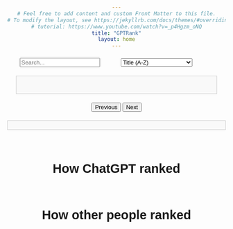 ```yaml
---
# Feel free to add content and custom Front Matter to this file.
# To modify the layout, see https://jekyllrb.com/docs/themes/#overriding-theme-defaults
# tutorial: https://www.youtube.com/watch?v=_p4Hgzm_oNQ
title: "GPTRank"
layout: home
---
```


<head>
    <title>GPTRank</title>
    <style>
        body { 
            text-align: center; 
            font-family: Arial, sans-serif;
        }
        h3{
            text-align: center;
            font-size: 4vw;
            font-family: Arial, sans-serif;
        }
        h4{
            text-align: center;
            font-size: 3vw;
            font-family: Arial, sans-serif;
        }
        #search-sort-container {
            display: flex;
            justify-content: space-between;
            max-width: 800px;
            margin: 20px auto;
        }
        #Search {
            flex: 1;
            margin-right: 10px;
        }
        #Sort {
            flex: 1;
            margin-left: 10px;
            display: flex;
            align-items: center;
        }
        #pagination { 
            display: block; 
            margin: 20px auto; 
            max-width: 800px;
        }
        #questionList { 
            margin: 20px; 
            padding: 20px; 
            border: 1px solid #ccc; 
            background-color: #f9f9f9; 
            text-align: left;
        }
        #detailedAnswer {
            display: none;
            text-align: left; 
            margin: 5px 0;
            padding: 10px;
            border: 1px solid #ccc;
            background-color: #fff;
            cursor: move;
        }
        #rankCanvas {
            display: flex;
            flex-wrap: wrap;
            gap: 20px; /* Space between each histogram */
        }
        .sortable-list {
            margin-top: 20px;
            padding: 10px;
            border: 1px solid #ccc;
            background-color: #f9f9f9;
            list-style: none;
        }
        .sortable-item {
            margin: 5px 0;
            padding: 10px;
            border: 1px solid #000;
            background-color: #fff;
            cursor: move;
        }
        .question-block {
            display: flex;
            flex-direction: column;
            width: 100%;
            box-sizing: border-box;
            border: 1px solid #ccc;
            padding: 10px;
            margin-bottom: 10px;
            cursor: pointer; /* This changes the cursor to a pointer */
        }
        .question-block strong {
            font-size: 1.2em; /* Increase the font size of the question title */
        }
        .question-block p {
            margin: 0; /* Remove default margin */
            padding: 0; /* Remove default padding */
            line-height: 1.2; /* Adjust line height if needed */
        }
        .right-align {
            float: right;
            margin-left: 10px;
        }
        .dragging {
            width: 100%; /* Ensure the cloned item retains the same width */
            height: auto; /* Ensure the cloned item retains the same height */
            opacity: 0.5;
            background-color: #f0f0f0;
            position: absolute;
            pointer-events: none;
            z-index: 1000;
        }
        .list-question {
            padding: 10px;
            word-wrap: break-word;  /* Ensure words wrap within the container */
            overflow-wrap: break-word; /* Ensure compatibility */
        }
        .item-rank {
            margin-bottom: 20px; /* Space below each histogram */
        }
        @media screen and (max-width: 600px) {
            .question-block {
                padding: 5px;
                font-size: 14px;
            }
            .right-align {
                float: none;
                display: block;
                text-align: left;
                margin-left: 0;
            }
        }
        .item-title {
            font-size: 1.5vw;
        }
    </style>
    <meta name="viewport" content="width=device-width, initial-scale=1">
</head>
<body>
    <div id="Main">
        <div id="search-sort-container">
            <div id="Search">
                <input id="searchInput" type="text" placeholder="Search...">
            </div>
            <div id="Sort">
                <select id="sortStrategy">
                    <option value="titleAsc">Title (A-Z)</option>
                    <option value="titleDesc">Title (Z-A)</option>
                    <option value="dateAsc">Date (Oldest first)</option>
                    <option value="dateDesc">Date (Newest first)</option>
                    <option value="popularityAsc">Popularity (Low to High)</option>
                    <option value="popularityDesc">Popularity (High to Low)</option>
                    <option value="difficultyAsc">Difficulty (Low to High)</option>
                    <option value="difficultyDesc">Difficulty (High to Low)</option>
                </select>
            </div>
        </div>
        <div id="questionList">
            <!-- Questions will be dynamically added here -->
        </div>
        <div id="pagination">
            <button id="prevPageBtn">Previous</button>
            <button id="nextPageBtn">Next</button>
        </div>
        <button id="goBack" style="display:none;">Go Back to Questions</button>
        <div id="sortableList" class="sortable-list">
            <!-- Answers will be dynamically added here -->
        </div>
        <button id="submitRanks" style="display:none;">Submit Ranks</button>
        <div id="results">
            <!-- Results will be dynamically added here -->
        </div>
        <canvas id="histogramCanvas"></canvas>
        <div id="results">
            <!-- Results will be dynamically added here -->
        </div>
        <h4 id="detailedAnswerHeader">
            <br>How ChatGPT ranked
        </h4>
        <div id="detailedAnswer">
            <!-- Answers will be dynamically added here -->
        </div>
        <h4 id="rankCanvasHeader">
            <br>How other people ranked
        </h4>
        <div id="rankCanvas" width="400" height="200">
            <!-- additiopnal Ranks will be dynamically added here -->
        </div>
    </div>
    <script src="https://cdn.jsdelivr.net/npm/chart.js"></script>
    <script type="module">
        import { initializeApp } from "https://www.gstatic.com/firebasejs/10.12.3/firebase-app.js";
        import { getAnalytics } from "https://www.gstatic.com/firebasejs/10.12.3/firebase-analytics.js";
        import { getDatabase, ref, query, orderByChild, get} from "https://www.gstatic.com/firebasejs/10.12.3/firebase-database.js";
        import { update } from "https://www.gstatic.com/firebasejs/10.12.3/firebase-database.js";
//
        const firebaseConfig = {
            apiKey: "AIzaSyAxfQjfKYUFyQMw6mxrwyPJLOkSLtzOQj4",
            authDomain: "gptrank-c0711.firebaseapp.com",
            databaseURL: "https://gptrank-c0711-default-rtdb.firebaseio.com",
            projectId: "gptrank-c0711",
            storageBucket: "gptrank-c0711.appspot.com",
            messagingSenderId: "613933098493",
            appId: "1:613933098493:web:42f035bc6b1c9f6cf9e594",
            measurementId: "G-9EQPY9T3WQ"
        };
//
        const app = initializeApp(firebaseConfig);
        const analytics = getAnalytics(app);
        const db = getDatabase();
//
        const questionsPerPage = 10;
        let currentPage = 1;
        let currentSort = 'titleAsc';
        let questionKey;
//
        async function displayQuestions() {
            document.getElementById("histogramCanvas").style.display = "none";
            document.getElementById("rankCanvas").style.display = "none";
            document.getElementById("rankCanvasHeader").style.display = "none";
            document.getElementById("goBack").style.display = 'none';
            document.getElementById("detailedAnswer").style.display = 'none';
            document.getElementById("detailedAnswerHeader").style.display = "none";
        //
            const questionList = document.getElementById("questionList");
            questionList.innerHTML = "";
        //
            const questionsRef = ref(db, "Questions");
            let questionsQuery;
        //
            switch (currentSort) {
                case 'titleAsc':
                    questionsQuery = query(questionsRef, orderByChild('Title'));
                    break;
                case 'titleDesc':
                    questionsQuery = query(questionsRef, orderByChild('Title'));
                    break;
                case 'dateAsc':
                    questionsQuery = query(questionsRef, orderByChild('Date'));
                    break;
                case 'dateDesc':
                    questionsQuery = query(questionsRef, orderByChild('Date'));
                    break;
                case 'popularityAsc':
                    questionsQuery = query(questionsRef, orderByChild('Popularity'));
                    break;
                case 'popularityDesc':
                    questionsQuery = query(questionsRef, orderByChild('Popularity'));
                    break;
                case 'difficultyAsc':
                    questionsQuery = query(questionsRef, orderByChild('AverageScore'));
                    break;
                case 'difficultyDesc':
                    questionsQuery = query(questionsRef, orderByChild('AverageScore'));
                    break;
                default:
                    questionsQuery = questionsRef;
            }
            try {
                const snapshot = await get(questionsQuery);
                if (snapshot.exists()) {
                    let questionsWithKeys = [];
                    snapshot.forEach((childSnapshot) => {
                        questionsWithKeys.push({
                            key: childSnapshot.key,
                            question: childSnapshot.val()
                        });
                    });
        //
                    if (currentSort.endsWith('Desc')) {
                        questionsWithKeys.reverse();
                    }
        //
                    // Filter questions based on search input
                    const searchText = document.getElementById("searchInput").value.trim().toLowerCase();
                    //
                    if (searchText) {
                        questionsWithKeys = questionsWithKeys.filter(question => 
                            question.question.Title.toLowerCase().includes(searchText)
                        );
                    }
        //
                    const totalQuestions = questionsWithKeys.length;
                    let questionCount = 0;
                    questionsWithKeys.forEach((question, index) => {
                        if (questionCount < questionsPerPage * currentPage && questionCount >= questionsPerPage * (currentPage - 1)) {
                            const listItem = document.createElement("div");
                            listItem.className = "list-question";
                            listItem.innerHTML = `
                                <div class="question-block">
                                    <p>
                                        <strong>${question.question.Title}</strong>
                                        <span class="right-align">(Average: ${Math.round(question.question.AverageScore)} Played: ${question.question.Popularity})</span>
                                    </p>
                                </div>
                            `;
                            listItem.addEventListener('click', () => showRankingInteract(question));
                            questionList.appendChild(listItem);
                        }
                        questionCount++;
                    });
        //
                    if (questionCount === 0) {
                        questionList.innerHTML = "<p>No questions found</p>";
                    }
        //
                    updatePagination(totalQuestions);
                } else {
                    questionList.innerHTML = "<p>No questions found</p>";
                }
            } catch (error) {
                console.error("Error fetching questions:", error);
            }
        }
//
        function updatePagination(totalQuestions) {
            const totalPages = Math.ceil(totalQuestions / questionsPerPage);
            const prevPageBtn = document.getElementById('prevPageBtn');
            const nextPageBtn = document.getElementById('nextPageBtn');
//
            prevPageBtn.disabled = currentPage <= 1;
            nextPageBtn.disabled = currentPage >= totalPages;
        }
//
        function navigatePage(direction) {
            if (direction === 'prev' && currentPage > 1) {
                currentPage--;
            } else if (direction === 'next') {
                currentPage++;
            }
            displayQuestions();
        }
//
        document.getElementById('prevPageBtn').addEventListener('click', () => navigatePage('prev'));
        document.getElementById('nextPageBtn').addEventListener('click', () => navigatePage('next'));
//
        document.getElementById('sortStrategy').addEventListener('change', (event) => {
            currentSort = event.target.value;
            displayQuestions();
        });
//
        function filterQuestions(searchText) {
            const questions = document.querySelectorAll(".list-question");
            questions.forEach((question) => {
                const textContent = question.textContent.toLowerCase();
                if (textContent.includes(searchText.toLowerCase())) {
                    question.style.display = "block";
                } else {
                    question.style.display = "none";
                }
            });
            updatePagination(questions.length);
        }
//
        document.getElementById("searchInput").addEventListener('input', function() {
            // Call the function to update the display with filtered questions
            currentPage=1;
            displayQuestions();
        });
// 
        document.getElementById("goBack").addEventListener("click", () => {
            document.getElementById("submitRanks").style.display = 'none';
            document.getElementById("results").style.display = 'none';
            document.getElementById("goBack").style.display = 'none';
            document.getElementById("sortableList").style.display='none';
            document.getElementById("Search").style.display = 'block';
            document.getElementById("Sort").style.display = 'block';
            document.getElementById("questionList").style.display = 'block';
            document.getElementById("pagination").style.display = 'block';
            document.getElementById("histogramCanvas").style.display = "none";
            document.getElementById("rankCanvas").style.display = "none";
            document.getElementById("rankCanvasHeader").style.display = "none";
            document.getElementById("detailedAnswer").style.display = "none";
            document.getElementById("detailedAnswerHeader").style.display = "none";
            displayQuestions();
        });
//
        async function showRankingInteract(question) {
            const sortableList = document.getElementById("sortableList");
            document.getElementById("sortableList").style.display='block';
            questionKey = question.key;
//
            sortableList.innerHTML = ""; // Clear previous answers
            document.getElementById("submitRanks").style.display = "block";
//
            // Populate the sortable list with answers
            Object.keys(question.question.Answer).forEach((answerKey, index) => {
                const listItem = document.createElement("div");
                listItem.className = "sortable-item";
                listItem.draggable = true;
                listItem.dataset.index = index;
                listItem.textContent = answerKey; // Use the key instead of the value
                sortableList.appendChild(listItem);
            });
//
            document.getElementById("Search").style.display = 'none';
            document.getElementById("Sort").style.display = 'none';
            document.getElementById("questionList").style.display = 'none';
            document.getElementById("pagination").style.display = 'none';
            document.getElementById("goBack").style.display = 'block';
//
            // Initialize drag and drop
            initializeDragAndDrop();
        }
        // Submit button click event 
        document.getElementById("submitRanks").addEventListener("click", async () => {
            const score = await submitRanks(questionKey);
            await showResults(questionKey,score);
        });
//
        function initializeDragAndDrop() {
            const sortableItems = document.querySelectorAll(".sortable-item");
            let draggedItem = null;
            let draggingClone = null;
            let rect = null;
//
            sortableItems.forEach(item => {
                item.addEventListener("dragstart", function(e) {
                    draggedItem = this;
                    setTimeout(() => this.style.display = 'none', 0);
                });
//
                item.addEventListener("dragend", function() {
                    this.style.display = 'block';
                        draggedItem = null;
                    setTimeout(() => {
                        this.style.display = 'block';
                    }, 0);
                    this.style.border = "1px solid #000";  // Reset border
                });
//
                item.addEventListener("dragover", function(e) {
                    e.preventDefault();
                });
//
                item.addEventListener("dragenter", function(e) {
                    e.preventDefault();
                    this.style.border = "2px dashed #000";
                });
//
                item.addEventListener("dragleave", function() {
                    this.style.border = "1px solid #000";
                });
//
                item.addEventListener("drop", function() {
                    this.style.border = "1px solid #000";
                    if (draggedItem !== this) {
                        let allItems = [...document.querySelectorAll(".sortable-item")];
                        let draggedIndex = allItems.indexOf(draggedItem);
                        let targetIndex = allItems.indexOf(this);
                        if (draggedIndex < targetIndex) {
                            this.parentNode.insertBefore(draggedItem, this.nextSibling);
                        } else {
                            this.parentNode.insertBefore(draggedItem, this);
                        }
                    }
                });
//
                // Touch events for smartphones
                item.addEventListener("touchstart", function(e) {
                    e.preventDefault();
                    const touch = e.touches[0];
                    rect = this.getBoundingClientRect();
                    this.style.position = 'absolute';
                    this.style.zIndex = '1000';
//
                    draggingClone = this.cloneNode(true);
                    draggingClone.classList.add('dragging');
                    draggingClone.style.left = `${touch.pageX-rect.width/2}px`; // Set the initial position
                    draggingClone.style.top = `${touch.pageY-rect.height/2}px`; // Set the initial position
                    document.body.appendChild(draggingClone);
//
                    this.initialX = touch.clientX;
                    this.initialY = touch.clientY;
                    this.startX = touch.clientX;
                    this.startY = touch.clientY;
//
                    setTimeout(() => this.style.display = 'none', 0);
                });
//
                item.addEventListener("touchmove", function(e) {
                    e.preventDefault();
                    draggedItem = this;
                    const touch = e.touches[0];
                    const currentX = touch.clientX;
                    const currentY = touch.clientY;
//
                    if (draggingClone) {
                        draggingClone.style.left = `${touch.pageX-rect.width/2}px`; // Adjust the position
                        draggingClone.style.top = `${touch.pageY-rect.height/2}px`; // Adjust the position
                    }
//
                    const elements = document.elementsFromPoint(touch.clientX, touch.clientY);
                    const target = elements.find(el => el.classList.contains('sortable-item') && el !== this);
//
                    if (target) {
                        target.style.border = "2px dashed #000";
                        this.overItem = target;
                    }
                    sortableItems.forEach(sortableItem => {
                        if (sortableItem !== this && sortableItem !== target) {
                            sortableItem.style.border = "1px solid #000";
                        }
                    });
                });
//
                item.addEventListener("touchend", function() {
                    setTimeout(() => {
                        this.style.display = 'block';
                        draggedItem = null;
                        if (draggingClone) {
                            document.body.removeChild(draggingClone);
                            draggingClone = null;
                        }
                    }, 0);
//
                    this.style.position = 'static';
                    this.style.zIndex = '0';
//
                    if (this.overItem) {
                        this.overItem.style.border = "1px solid #000";
                        if (draggedItem !== this.overItem) {
                            let allItems = [...document.querySelectorAll(".sortable-item")];
                            let draggedIndex = allItems.indexOf(draggedItem);
                            let targetIndex = allItems.indexOf(this.overItem);
                            if (draggedIndex < targetIndex) {
                                this.overItem.parentNode.insertBefore(draggedItem, this.overItem.nextSibling);
                            } else {
                                this.overItem.parentNode.insertBefore(draggedItem, this.overItem);
                            }
                        }
                    }
//
                    this.overItem = null;
                });
//
                item.addEventListener("touchcancel", function() {
                    if (draggedItem !== this) {
                        let allItems = [...document.querySelectorAll(".sortable-item")];
                        let draggedIndex = allItems.indexOf(draggedItem);
                        let targetIndex = allItems.indexOf(this);
                        if (draggedIndex < targetIndex) {
                            this.parentNode.insertBefore(draggedItem, this.nextSibling);
                        } else {
                            this.parentNode.insertBefore(draggedItem, this);
                        }
                    }
                });
            });
//
        }
//
        async function submitRanks(questionKey) {
            const sortableList = document.getElementById("sortableList");
            const sortedItems = Array.from(sortableList.children);
            const newRanks = sortedItems.map((question, index) => ({
                Answer: question.textContent,
                Rank: index + 1
            }));
//
            // Save new ranks to Firebase
            const updates = {};
            let UID = 'id-' + Math.random().toString(36).substr(2, 11);
            newRanks.forEach(rank => {
                updates[`Questions/${questionKey}/EachRank/${UID}/${rank.Answer}`] = rank.Rank;
            });
//
            try {
                await update(ref(db), updates);
//
                let score = await calculateScore(questionKey, UID);
                if (score !== null) {
                    await updateMetaData(score, questionKey, UID);
                    return score;
                }
            } catch (error) {
                console.error("Error submitting ranks:", error);
            }
        }
//
        document.addEventListener("click", (event) => {
            if (event.target.matches(".list-question")) {
                const questionKey = event.target.querySelector("strong").textContent;
            }
        });
//
        async function calculateScore(questionKey, UID) {
            const xRef = ref(db, `Questions/${questionKey}/EachRank/${UID}/`);
            const yRef = ref(db, `Questions/${questionKey}/Answer/`);
//
            try {
                const [xSnapshot, ySnapshot] = await Promise.all([get(xRef), get(yRef)]);
                const xValuesObj = xSnapshot.val();
                const yValuesObj = ySnapshot.val();
                const xKeys = Object.keys(xValuesObj);
                const yKeys = Object.keys(yValuesObj);
                //
                // Sort the keys to ensure they are in a comparable order
                xKeys.sort();
                yKeys.sort();
                //
                // Check if the keys are the same
                if (xKeys.length !== yKeys.length || !xKeys.every((key, index) => key === yKeys[index])) {
                    return null;
                } else {
                    // If keys match, proceed with your logic
                    const xValues = xKeys.map(key => Number(xValuesObj[key]));
                    const yValues = xKeys.map(key => Number(yValuesObj[key].Rank));
                }
//
                const xValues = Object.values(xValuesObj).map(value => Number(value));
                const yValues = Object.keys(yValuesObj).map(key => Number(yValuesObj[key].Rank));
//
                const n = xValues.length;
                const sumX = xValues.reduce((a, b) => a + b, 0);
                const sumY = yValues.reduce((a, b) => a + b, 0);
                const sumXY = xValues.reduce((acc, xi, i) => acc + xi * yValues[i], 0);
                const sumX2 = xValues.reduce((acc, xi) => acc + xi * xi, 0);
                const sumY2 = yValues.reduce((acc, yi) => acc + yi * yi, 0);
//
                const numerator = n * sumXY - sumX * sumY;
                const denominator = Math.sqrt((n * sumX2 - sumX * sumX) * (n * sumY2 - sumY * sumY));
//
                if (denominator === 0) {
                    alert('Denominator is zero, cannot compute correlation.');
                    return null;
                }
//
                const correlation = numerator / denominator;
                const score = correlation * 50 + 50;
                return score;
            } catch (error) {
                console.error('Error loading data:', error);
                return null;
            }
        }
//
        async function updateMetaData(score, questionKey, UID) {
            const updates = {};
            updates[`Questions/${questionKey}/EachScore/${UID}`] = score;
//
            try {
                // Add score
                await update(ref(db), updates);
//
                // Fetch scores to calculate the new average score
                const snapshot = await get(ref(db, `Questions/${questionKey}/EachScore`));
                const scoresObj = snapshot.val();
                const allScores = Object.values(scoresObj).map(value => Number(value));
//
                // Calculate the average score
                const averageScore = allScores.reduce((a, b) => a + b, 0) / allScores.length;
                updates[`Questions/${questionKey}/AverageScore`] = averageScore;
//
                // Update popularity (count of scores)
                const popularity = allScores.length;
                updates[`Questions/${questionKey}/Popularity`] = popularity;
//
                // Fetch ranks to update AllRank for each item
                const eachRankSnapshot = await get(ref(db, `Questions/${questionKey}/EachRank`));
                const eachRankObj = eachRankSnapshot.val();
//
                if (eachRankObj) {
                    // Initialize rank counts object
                    const rankCounts = {};
                    // Iterate over each item
                    Object.values(eachRankObj).forEach(itemRanks => {
                        // Initialize rankCounts for each ranking key
                        Object.keys(itemRanks).forEach(rankingkey => {
                            if (!rankCounts[rankingkey]) {
                                rankCounts[rankingkey] = {};
                            }
//
                            // Count occurrences of each rank for the current ranking key
                            if (!rankCounts[rankingkey][itemRanks[rankingkey]]) {
                                    rankCounts[rankingkey][itemRanks[rankingkey]] = 0;
                            }
                            rankCounts[rankingkey][itemRanks[rankingkey]]++;
//
                        });
                    });
//
                    // Update AllRank for each item
                    updates[`Questions/${questionKey}/AllRank`] = rankCounts;
                }
//
                // Apply the updates to the database
                await update(ref(db), updates);
            } catch (error) {
                console.error("Error updating metadata:", error);
            }
        }
//
async function showResults(questionKey, score) {
    const results = document.getElementById("results");
    const detailedAnswer = document.getElementById("detailedAnswer");
    const rankCanvasContainer = document.getElementById("rankCanvas");

    // Fetch each score from Firebase
    const eachScoreSnapshot = await get(ref(db, `Questions/${questionKey}/EachScore`));
    const eachScores = Object.values(eachScoreSnapshot.val()).map(Number);
    const popularity = eachScores.length;


    // Process histogram data
    const histogramData = Array(10).fill(0);
    eachScores.forEach(s => {
        const index = Math.min(Math.floor(s / 10), 9);
        histogramData[index]++;
    });

    histogramData.forEach(function(part, index, theArray) {
        theArray[index] = theArray[index]/popularity * 100;
    });

    // Get percentile
    const percentile = (arr, val) => {
        let count = 0;
        arr.forEach(v => {
            if (v < val) {
                count++;
            } else if (v == val) {
                count += 0.5;
            }
        });
        return 100 - (100 * count / arr.length);
    }

    document.getElementById("submitRanks").style.display = 'none';
    results.style.display = 'block';

    results.innerHTML = "";
    let resultMessage = "";
    if (score === 100) {
        resultMessage = '<h3>Insane! <br>Your score is <strong>' + Math.round(score) + '</strong>!<br>You are at top <strong>' + Math.ceil(percentile(eachScores, score)) + '%</strong></h3>';
    } else if (score >= 80) {
        resultMessage = '<h3>Congratulations! <br>Your score is <strong>' + Math.round(score) + '</strong>!<br>You are at top <strong>' + Math.ceil(percentile(eachScores, score)) + '%</strong></h3>';
    } else if (score >= 60) {
        resultMessage = '<h3>Not bad! <br>Your score is <strong>' + Math.round(score) + '</strong>!<br>You are at top <strong>' + Math.ceil(percentile(eachScores, score)) + '%</strong></h3>';
    } else {
        resultMessage = '<h3>Next time will be better! <br>Your score is <strong>' + Math.round(score) + '</strong>!<br>You are at top <strong>' + Math.ceil(percentile(eachScores, score)) + '%</strong></h3>';
    }
    results.innerHTML = `<p>${resultMessage}</p>`

    // Get the histogramCanvas context
    const histogramCanvas = document.getElementById("histogramCanvas");
    histogramCanvas.style.display = "block";
    const ctxhist = histogramCanvas.getContext('2d');
    // Clear the previous chart if exists
    if (window.myChart) {
        window.myChart.destroy();
    }
    // Create the chart
    window.myChart = new Chart(ctxhist, {
        type: 'bar',
        data: {
            labels: ['0-10', '10-20', '20-30', '30-40', '40-50', '50-60', '60-70', '70-80', '80-90', '90-100'],
            datasets: [{
                label: 'Percentage of Scores',
                data: histogramData,
                backgroundColor: 'rgba(75, 192, 192, 0.2)',
                borderColor: 'rgba(75, 192, 192, 1)',
                borderWidth: 1
            }]
        },
        options: {
            scales: {
                y: {
                    beginAtZero: true,
                    ticks: {
                        callback: function(value) {
                            return value + '%'; // Convert to percentage
                        }
                    }
                }
            },
            plugins: {
                legend: {
                    display: false // Disable the legend
                },
                tooltip: {
                            callbacks: {
                                label: function(tooltipItem) {
                                    return Number.parseFloat(tooltipItem.raw).toFixed(2) + '%'; // Add '%' to tooltip label
                                }
                            }
                        },
                annotation: {
                    annotations: {
                        line1: {
                            type: 'line',
                            scaleID: 'x',
                            value: Math.floor(score / 10),
                            borderColor: 'red',
                            borderWidth: 2,
                            label: {
                                enabled: true,
                                content: 'Your Score'
                            }
                        }
                    }
                }
            }
        }
    });
    document.getElementById("detailedAnswerHeader").style.display = "block";
    document.getElementById("rankCanvasHeader").style.display = "block";
    detailedAnswer.style.display = "block";
    detailedAnswer.innerHTML = "" // Clear previous content
    rankCanvasContainer.style.display = "block";
    rankCanvasContainer.innerHTML = "";

    // Fetch and display rankings
    const allRankSnapshot = await get(ref(db, `Questions/${questionKey}/AllRank`));
    if (allRankSnapshot.exists()) {
        const allRankData = allRankSnapshot.val();

        // Get the maximum rank across all items
        const maxRank = Math.max(...Object.values(allRankData).flatMap(item => Object.keys(item).map(Number)));

        // Generate rank labels
        const rankLabels = Array.from({ length: maxRank }, (_, i) => (i + 1).toString());

        Object.keys(allRankData).forEach(itemKey => {
            const itemData = allRankData[itemKey];

            // Calculate the percentage for each rank
            const itemRanks = rankLabels.map(label => (itemData[label] || 0) / popularity * 100);

            const itemDiv = document.createElement("div");
            itemDiv.className = "item-rank";

            const itemTitle = document.createElement("h5");
            itemTitle.className = "item-title";
            itemTitle.textContent = itemKey;
            itemDiv.appendChild(itemTitle);

            const itemCanvas = document.createElement("canvas");
            itemDiv.appendChild(itemCanvas);
            rankCanvasContainer.appendChild(itemDiv);

            const itemCtx = itemCanvas.getContext('2d');
            new Chart(itemCtx, {
                type: 'bar',
                data: {
                    labels: rankLabels,
                    datasets: [{
                        label: `Ranks for ${itemKey}`,
                        data: itemRanks,
                        backgroundColor: 'rgba(54, 162, 235, 0.2)',
                        borderColor: 'rgba(54, 162, 235, 1)',
                        borderWidth: 1
                    }]
                },
                options: {
                    scales: {
                        y: {
                            beginAtZero: true,
                            ticks: {
                                callback: function(value) {
                                    return value + '%'; // Convert to percentage
                                }
                            }
                        }
                    },
                    plugins: {
                        legend: {
                            display: false // Disable the legend
                        },
                        tooltip: {
                            callbacks: {
                                label: function(tooltipItem) {
                                    return Number.parseFloat(tooltipItem.raw).toFixed(2) + '%'; // Add '%' to tooltip label
                                }
                            }
                        }
                    }
                }
            });
        });
    }

    // Query the answers
    const answerQuery = await query(ref(db, `Questions/${questionKey}/Answer`), orderByChild("Rank"));
    const snapshot = await get(answerQuery);
    if (snapshot.exists()) {
        let answerWithKeys = [];
        snapshot.forEach((childSnapshot) => {
            answerWithKeys.push({
                key: childSnapshot.key,
                answer: childSnapshot.val()
            });
        });
        answerWithKeys.forEach((item) => {
            const listItem = document.createElement("div");
            listItem.className = "list-rank";
            listItem.innerHTML = `<p><strong>${item.answer.Rank}. ${item.key}:</strong>\t${item.answer.Detail}</p>`;
            detailedAnswer.appendChild(listItem);
        });
    }
}


    displayQuestions();
    </script>
</body>